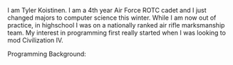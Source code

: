 I am Tyler Koistinen.
I am a 4th year Air Force ROTC cadet and I just changed majors to computer science this winter.
While I am now out of practice, in highschool I was on a nationally ranked air rifle marksmanship team.
My interest in programming first really started when I was looking to mod Civilization IV.

Programming Background:
